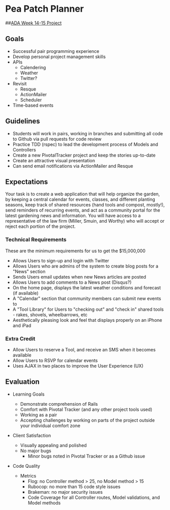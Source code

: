 Pea Patch Planner
=================

##[ADA Week 14-15 Project](https://github.com/Ada-Developers-Academy/daily-curriculum/blob/master/week14/p_patch_planner.md)

## Goals
- Successful pair programming experience
- Develop personal project management skills
- APIs
    + Calendering
    + Weather
    + Twitter?
- Revisit
    + Resque
    + ActionMailer
    + Scheduler
- Time-based events

## Guidelines

+ Students will work in pairs, working in branches and submitting all code to Github via pull requests for code review
+ Practice TDD (rspec) to lead the development process of Models and Controllers
+ Create a new PivotalTracker project and keep the stories up-to-date
+ Create an attractive visual presentation
+ Can send email notifications via ActionMailer and Resque

## Expectations

Your task is to create a web application that will help organize the garden, by keeping a central calendar for events, classes, and different planting seasons, keep track of shared resources (hand tools and compost, mostly!), send reminders of recurring events, and act as a community portal for the latest gardening news and information. You will have access to a representative of the law firm (Miller, Smuin, and Worthy) who will accept or reject each portion of the project.

### Technical Requirements
These are the minimum requirements for us to get the $15,000,000

+ Allows Users to sign-up and login with Twitter
+ Allows Users who are admins of the system to create blog posts for a "News" section
+ Sends Users email updates when new News articles are posted
+ Allows Users to add comments to a News post (Disqus?)
+ On the home page, displays the latest weather conditions and forecast (if available)
+ A "Calendar" section that community members can submit new events to
+ A "Tool Library" for Users to "checking out" and "check in" shared tools - rakes, shovels, wheelbarrows, etc
+ Aesthetically pleasing look and feel that displays properly on an iPhone and iPad

### Extra Credit

+ Allow Users to reserve a Tool, and receive an SMS when it becomes available
+ Allow Users to RSVP for calendar events
+ Uses AJAX in two places to improve the User Experience (UX)


## Evaluation
+ Learning Goals
    * Demonstrate comprehension of Rails
    * Comfort with Pivotal Tracker (and any other project tools used)
    * Working as a pair
    * Accepting challenges by working on parts of the project outside your individual comfort zone

+ Client Satisfaction
    * Visually appealing and polished
    * No major bugs
        - Minor bugs noted in Pivotal Tracker or as a Github issue 

+ Code Quality
    * Metrics
        - Flog: no Controller method > 25, no Model method > 15
        - Rubocop: no more than 15 code style issues
        - Brakeman: no major security issues
        - Code Coverage for all Controller routes, Model validations, and Model methods


